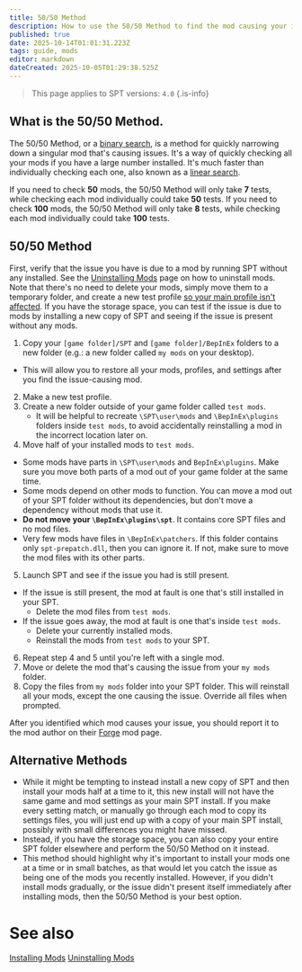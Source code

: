 ```yaml
---
title: 50/50 Method
description: How to use the 50/50 Method to find the mod causing your issues.
published: true
date: 2025-10-14T01:01:31.223Z
tags: guide, mods
editor: markdown
dateCreated: 2025-10-05T01:29:38.525Z
---
```


> This page applies to SPT versions: `4.0`
{.is-info}


## What is the 50/50 Method.
The 50/50 Method, or a [binary search](https://en.wikipedia.org/wiki/Binary_search), is a method for quickly narrowing down a singular mod that's causing issues. It's a way of quickly checking all your mods if you have a large number installed. It's much faster than individually checking each one, also known as a [linear search](https://en.wikipedia.org/wiki/Linear_search).

If you need to check **50** mods, the 50/50 Method will only take **7** tests, while checking each mod individually could take **50** tests.
If you need to check **100** mods, the 50/50 Method will only take **8** tests, while checking each mod individually could take **100** tests.

## 50/50 Method
First, verify that the issue you have is due to a mod by running SPT without any installed. See the [Uninstalling Mods](/Uninstalling_Mods) page on how to uninstall mods. Note that there's no need to delete your mods, simply move them to a temporary folder, and create a new test profile [so your main profile isn't affected](https://wiki.sp-tarkov.com/Uninstalling_Mods#profiles).
If you have the storage space, you can test if the issue is due to mods by installing a new copy of SPT and seeing if the issue is present without any mods.

1. Copy your `[game folder]/SPT` and `[game folder]/BepInEx` folders to a new folder (e.g.: a new folder called `my mods` on your desktop).
  - This will allow you to restore all your mods, profiles, and settings after you find the issue-causing mod.
2. Make a new test profile.
3. Create a new folder outside of your game folder called `test mods`.
	- It will be helpful to recreate `\SPT\user\mods` and `\BepInEx\plugins` folders inside `test mods`, to avoid accidentally reinstalling a mod in the incorrect location later on.
4. Move half of your installed mods to `test mods`.
  - Some mods have parts in `\SPT\user\mods` and `BepInEx\plugins`. Make sure you move both parts of a mod out of your game folder at the same time.
  - Some mods depend on other mods to function. You can move a mod out of your SPT folder without its dependencies, but don't move a dependency without mods that use it.
  - **Do not move your `\BepInEx\plugins\spt`**. It contains core SPT files and no mod files.
  - Very few mods have files in `\BepInEx\patchers`. If this folder contains only `spt-prepatch.dll`, then you can ignore it. If not, make sure to move the mod files with its other parts.
5. Launch SPT and see if the issue you had is still present.
  - If the issue is still present, the mod at fault is one that's still installed in your SPT.
    - Delete the mod files from `test mods`.
  - If the issue goes away, the mod at fault is one that's inside `test mods`.
	  - Delete your currently installed mods.
    - Reinstall the mods from `test mods` to your SPT.
6. Repeat step 4 and 5 until you're left with a single mod.
7. Move or delete the mod that's causing the issue from your `my mods` folder.
8. Copy the files from `my mods` folder into your SPT folder. This will reinstall all your mods, except the one causing the issue. Override all files when prompted.

After you identified which mod causes your issue, you should report it to the mod author on their [Forge](https://forge.sp-tarkov.com/) mod page.

## Alternative Methods

- While it might be tempting to instead install a new copy of SPT and then install your mods half at a time to it, this new install will not have the same game and mod settings as your main SPT install. If you make every setting match, or manually go through each mod to copy its settings files, you will just end up with a copy of your main SPT install, possibly with small differences you might have missed.
- Instead, if you have the storage space, you can also copy your entire SPT folder elsewhere and perform the 50/50 Method on it instead.
- This method should highlight why it's important to install your mods one at a time or in small batches, as that would let you catch the issue as being one of the mods you recently installed. However, if you didn't install mods gradually, or the issue didn't present itself immediately after installing mods, then the 50/50 Method is your best option.

# See also
[Installing Mods](/Installing_Mods)
[Uninstalling Mods](/Uninstalling_Mods)